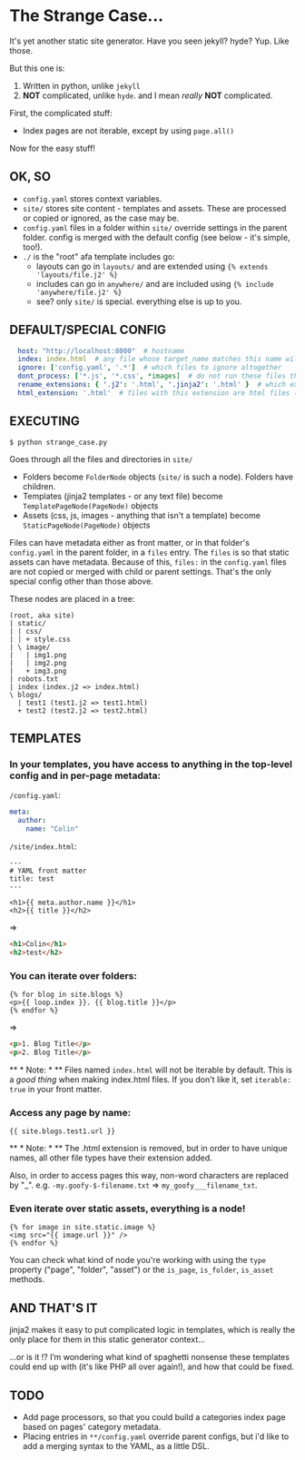 The Strange Case...
===================

It's yet another static site generator.  Have you seen jekyll?  hyde?  Yup.  Like those.

But this one is:

1. Written in python, unlike `jekyll`
2. **NOT** complicated, unlike `hyde`.  and I mean *really* **NOT** complicated.


First, the complicated stuff:

* Index pages are not iterable, except by using `page.all()`


Now for the easy stuff!


OK, SO
-------

* `config.yaml` stores context variables.
* `site/` stores site content - templates and assets.  These are processed or copied or ignored, as the case may be.
* `config.yaml` files in a folder within `site/` override settings in the parent folder.  config is merged with the default config (see below - it's simple, too!).
* `./` is the "root" afa template includes go:
  * layouts can go in `layouts/` and are extended using `{% extends 'layouts/file.j2' %}`
  * includes can go in `anywhere/` and are included using `{% include 'anywhere/file.j2' %}`
  * see? only `site/` is special.  everything else is up to you.


DEFAULT/SPECIAL CONFIG
----------------------

``` yaml
  host: "http://localhost:8000"  # hostname
  index: index.html  # any file whose target_name matches this name will not be iterable (by default)
  ignore: ['config.yaml', '.*']  # which files to ignore altogether
  dont_process: ['*.js', '*.css', *images]  # do not run these files through jinja
  rename_extensions: { '.j2': '.html', '.jinja2': '.html' }  # which extensions to rename
  html_extension: '.html'  # files with this extension are html files (`page.is_page` => `True`)
```


EXECUTING
---------

`$ python strange_case.py`

Goes through all the files and directories in `site/`

* Folders become `FolderNode` objects (`site/` is such a node).  Folders have children.
* Templates (jinja2 templates - or any text file) become `TemplatePageNode(PageNode)` objects
* Assets (css, js, images - anything that isn't a template) become `StaticPageNode(PageNode)` objects

Files can have metadata either as front matter, or in that folder's `config.yaml` in the parent folder, in a `files` entry.
The `files` is so that static assets can have metadata.  Because of this, `files:` in the `config.yaml` files are not
copied or merged with child or parent settings.  That's the only special config other than those above.


These nodes are placed in a tree:

    (root, aka site)
    | static/
    | | css/
    | | + style.css
    | \ image/
    |   | img1.png
    |   | img2.png
    |   + img3.png
    | robots.txt
    | index (index.j2 => index.html)
    \ blogs/
      | test1 (test1.j2 => test1.html)
      + test2 (test2.j2 => test2.html)


TEMPLATES
---------

### In your templates, you have access to anything in the top-level config and in per-page metadata:

`/config.yaml`:

``` yaml
meta:
  author:
    name: "Colin"
```

`/site/index.html`:

``` jinja
---
# YAML front matter
title: test
---

<h1>{{ meta.author.name }}</h1>
<h2>{{ title }}</h2>
```

=>

``` html
<h1>Colin</h1>
<h2>test</h2>
```


### You can iterate over folders:

``` jinja
{% for blog in site.blogs %}
<p>{{ loop.index }}. {{ blog.title }}</p>
{% endfor %}
```

=>

``` html
<p>1. Blog Title</p>
<p>2. Blog Title</p>
```

** * Note: * ** Files named `index.html` will not be iterable by default.  This is a
*good thing* when making index.html files.  If you don't like it, set `iterable: true`
in your front matter.


### Access any page by name:

``` jinja
{{ site.blogs.test1.url }}
```

** * Note: * ** The .html extension is removed, but in order to have unique names, all other
file types have their extension added.

Also, in order to access pages this way, non-word characters are replaced by "_".  e.g. `-my.goofy-$-filename.txt` => `my_goofy___filename_txt`.

### Even iterate over static assets, everything is a node!

``` jinja
{% for image in site.static.image %}
<img src="{{ image.url }}" />
{% endfor %}
```

You can check what kind of node you're working with using the `type` property ("page", "folder", "asset") or the `is_page`, `is_folder`, `is_asset` methods.


AND THAT'S IT
-------------

jinja2 makes it easy to put complicated logic in templates, which is really the only place for them in this static generator context...

...or is it !?  I’m wondering what kind of spaghetti nonsense these templates could end up with (it's like PHP all over again!), and how that could be fixed.


TODO
----

* Add page processors, so that you could build a categories index page based on pages' category metadata.
* Placing entries in `**/config.yaml` override parent configs, but i'd like to add a merging syntax to the YAML, as a little DSL.
